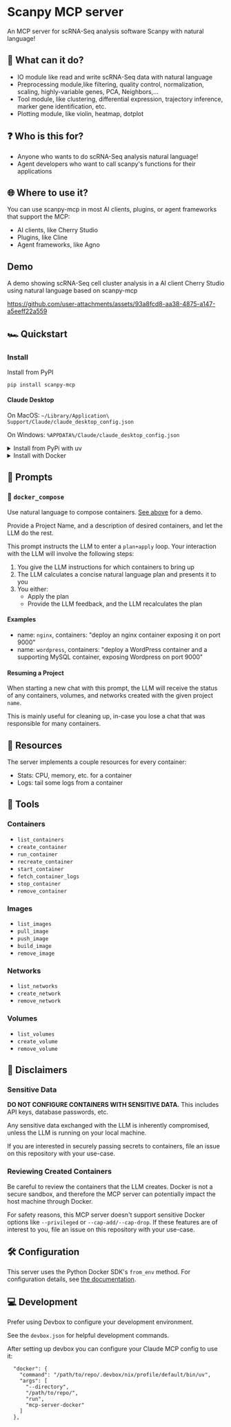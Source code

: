 # Scanpy MCP server

An MCP server for scRNA-Seq analysis software Scanpy with natural language!

## 🪩 What can it do?

- IO module like read and write scRNA-Seq data with natural language
- Preprocessing module,like filtering, quality control, normalization, scaling, highly-variable genes, PCA, Neighbors,...
- Tool module, like clustering, differential expression, trajectory inference, marker gene identification, etc.
- Plotting module, like violin, heatmap, dotplot

## ❓ Who is this for?

- Anyone who wants to do scRNA-Seq analysis natural language!
- Agent developers who want to call scanpy's functions for their applications

## 🌐 Where to use it?

You can use scanpy-mcp in most AI clients, plugins, or agent frameworks that support the MCP:

- AI clients, like Cherry Studio
- Plugins, like Cline
- Agent frameworks, like Agno 

## Demo

A demo showing scRNA-Seq cell cluster analysis in a AI client Cherry Studio using natural language based on scanpy-mcp

https://github.com/user-attachments/assets/93a8fcd8-aa38-4875-a147-a5eeff22a559

## 🏎️ Quickstart

### Install

Install from PyPI
```
pip install scanpy-mcp
```
#### Claude Desktop

On MacOS: `~/Library/Application\ Support/Claude/claude_desktop_config.json`

On Windows: `%APPDATA%/Claude/claude_desktop_config.json`

<details>
  <summary>Install from PyPi with uv</summary>

If you don't have `uv` installed, follow the installation instructions for your
system:
[link](https://docs.astral.sh/uv/getting-started/installation/#installation-methods)

Then add the following to your MCP servers file:

```
"mcpServers": {
  "mcp-server-docker": {
    "command": "uvx",
    "args": [
      "mcp-server-docker"
    ]
  }
}
```

</details>

<details>
  <summary>Install with Docker</summary>

Purely for convenience, the server can run in a Docker container.

After cloning this repository, build the Docker image:

```bash
docker build -t mcp-server-docker .
```

And then add the following to your MCP servers file:

```
"mcpServers": {
  "mcp-server-docker": {
    "command": "docker",
    "args": [
      "run",
      "-i",
      "--rm",
      "-v",
      "/var/run/docker.sock:/var/run/docker.sock",
      "mcp-server-docker:latest"
    ]
  }
}
```

Note that we mount the Docker socket as a volume; this ensures the MCP server
can connect to and control the local Docker daemon.

</details>

## 📝 Prompts

### 🎻 `docker_compose`

Use natural language to compose containers. [See above](#demo) for a demo.

Provide a Project Name, and a description of desired containers, and let the LLM
do the rest.

This prompt instructs the LLM to enter a `plan+apply` loop. Your interaction
with the LLM will involve the following steps:

1. You give the LLM instructions for which containers to bring up
2. The LLM calculates a concise natural language plan and presents it to you
3. You either:
   - Apply the plan
   - Provide the LLM feedback, and the LLM recalculates the plan

#### Examples

- name: `nginx`, containers: "deploy an nginx container exposing it on port
  9000"
- name: `wordpress`, containers: "deploy a WordPress container and a supporting
  MySQL container, exposing Wordpress on port 9000"

#### Resuming a Project

When starting a new chat with this prompt, the LLM will receive the status of
any containers, volumes, and networks created with the given project `name`.

This is mainly useful for cleaning up, in-case you lose a chat that was
responsible for many containers.

## 📔 Resources

The server implements a couple resources for every container:

- Stats: CPU, memory, etc. for a container
- Logs: tail some logs from a container

## 🔨 Tools

### Containers

- `list_containers`
- `create_container`
- `run_container`
- `recreate_container`
- `start_container`
- `fetch_container_logs`
- `stop_container`
- `remove_container`

### Images

- `list_images`
- `pull_image`
- `push_image`
- `build_image`
- `remove_image`

### Networks

- `list_networks`
- `create_network`
- `remove_network`

### Volumes

- `list_volumes`
- `create_volume`
- `remove_volume`

## 🚧 Disclaimers

### Sensitive Data

**DO NOT CONFIGURE CONTAINERS WITH SENSITIVE DATA.** This includes API keys,
database passwords, etc.

Any sensitive data exchanged with the LLM is inherently compromised, unless the
LLM is running on your local machine.

If you are interested in securely passing secrets to containers, file an issue
on this repository with your use-case.

### Reviewing Created Containers

Be careful to review the containers that the LLM creates. Docker is not a secure
sandbox, and therefore the MCP server can potentially impact the host machine
through Docker.

For safety reasons, this MCP server doesn't support sensitive Docker options
like `--privileged` or `--cap-add/--cap-drop`. If these features are of interest
to you, file an issue on this repository with your use-case.

## 🛠️ Configuration

This server uses the Python Docker SDK's `from_env` method. For configuration
details, see
[the documentation](https://docker-py.readthedocs.io/en/stable/client.html#docker.client.from_env).

## 💻 Development

Prefer using Devbox to configure your development environment.

See the `devbox.json` for helpful development commands.

After setting up devbox you can configure your Claude MCP config to use it:

```
  "docker": {
    "command": "/path/to/repo/.devbox/nix/profile/default/bin/uv",
    "args": [
      "--directory",
      "/path/to/repo/",
      "run",
      "mcp-server-docker"
    ]
  },
```
